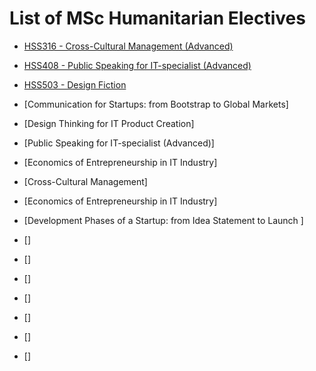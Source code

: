 






List of MSc Humanitarian Electives
==================================






* [HSS316 - Cross-Cultural Management (Advanced)](https://eduwiki.innopolis.university/index.php/BSHE:Cross-CulturalManagement(Advanced))
* [HSS408 - Public Speaking for IT-specialist (Advanced)](https://eduwiki.innopolis.university/index.php/BSHE:PublicSpeakingforIT-specialist(Advanced))
* [HSS503 - Design Fiction](https://eduwiki.innopolis.university/index.php/BSHE:DesignFiction)
* [Communication for Startups: from Bootstrap to Global Markets]
* [Design Thinking for IT Product Creation]
* [Public Speaking for IT-specialist (Advanced)]
* [Economics of Entrepreneurship in IT Industry]


* [Cross-Cultural Management]
* [Economics of Entrepreneurship in IT Industry]
* [Development Phases of a Startup: from Idea Statement to Launch ]
* []
* []
* []
* []
* []
* []
* []










